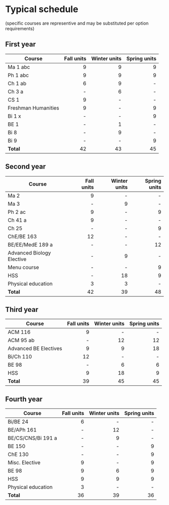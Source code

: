 # Typical schedule 
(specific courses are representive and may be substituted per option requirements)

## First year

| Course        | Fall units | Winter units | Spring units|
| ------------- |-------------:| -----:| -----:|
|Ma 1 abc | 9 | 9 | 9 |
|Ph 1 abc | 9 | 9 | 9 |
|Ch 1 ab | 6 | 9 | - |
|Ch 3 a | - | 6 | - |
| CS 1 | 9 | - | - |
| Freshman Humanities | 9 | - | 9 |
|Bi 1 x  | - | - | 9 |
|BE 1  | - | 1 | - |
|Bi 8 | - | 9 | - |
|Bi 9 | - | - | 9 |
|**Total** | 42 | 43 | 45 |


## Second year

| Course        | Fall units | Winter units | Spring units|
| ------------- |-------------:| -----:| -----:|
|Ma 2 | 9 | - | - |
|Ma 3 | - | 9 | - |
|Ph 2 ac | 9 | - | 9 |
|Ch 41 a | 9 | - | - |
|Ch 25 | - | - | 9 |
|ChE/BE 163 | 12 | - | - |
|BE/EE/MedE 189 a | - | - | 12 |
|Advanced Biology Elective | - | 9 | - |
|Menu course  | - | - | 9 |
| HSS | - | 18 | 9 |
|Physical education | 3 | 3 | - |
|**Total** | 42 | 39 | 48 |


## Third year
| Course        | Fall units | Winter units | Spring units|
| ------------- |-------------:| -----:| -----:|
| ACM 116| 9 | - | - |
| ACM 95 ab | - | 12 | 12 |
| Advanced BE Electives| 9 | 9 | 18 |
|Bi/Ch 110 | 12 | - | - |
|BE 98| - | 6 | 6 |
| HSS | 9 | 18 | 9|
|**Total** | 39| 45 | 45 |


## Fourth year
| Course        | Fall units | Winter units | Spring units|
| ------------- |-------------:| -----:| -----:|
| Bi/BE 24 | 6 | - | - |
| BE/APh 161 | - | 12 | - |
|BE/CS/CNS/Bi 191 a | - | 9 | - | 
|BE 150 | - | - | 9 |
| ChE 130 | - | - | 9 |
| Misc. Elective | 9 | - | 9 |
| BE 98 | 9 | 6 | 9 |
| HSS | 9 | 9 | 9 |
|Physical education | 3 | - | - |
|**Total** | 36 | 39 | 36 |
